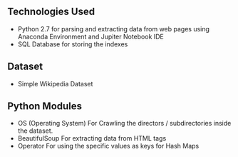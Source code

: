 
## Technologies Used


- Python 2.7 for parsing and extracting data from web pages using Anaconda Environment and Jupiter Notebook IDE
- SQL Database for storing the indexes


## Dataset

- Simple Wikipedia Dataset 

## Python Modules
- OS (Operating System) For Crawling the directors / subdirectories inside the dataset.
- BeautifulSoup For extracting data from HTML tags
- Operator For using the specific values as keys for Hash Maps
